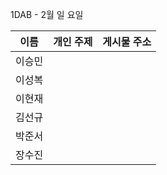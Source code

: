 1DAB - 2월 일 요일

| 이름 | 개인 주제 | 게시물 주소 |
| :------: | :----------: | :---------------------------------------------------------- |
| 이승민 |  |  |
| 이성복 |  |  |
| 이현재 |  |  |
| 김선규 |  |  |
| 박준서 |  |  |
| 장수진 |  |  |